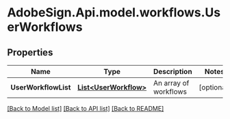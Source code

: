 # AdobeSign.Api.model.workflows.UserWorkflows
## Properties

Name | Type | Description | Notes
------------ | ------------- | ------------- | -------------
**UserWorkflowList** | [**List&lt;UserWorkflow&gt;**](UserWorkflow.md) | An array of workflows | [optional] 

[[Back to Model list]](../README.md#documentation-for-models) [[Back to API list]](../README.md#documentation-for-api-endpoints) [[Back to README]](../README.md)

